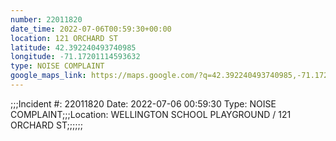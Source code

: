 ```yaml
---
number: 22011820
date_time: 2022-07-06T00:59:30+00:00
location: 121 ORCHARD ST
latitude: 42.392240493740985
longitude: -71.17201114593632
type: NOISE COMPLAINT
google_maps_link: https://maps.google.com/?q=42.392240493740985,-71.17201114593632
---
```


;;;Incident #: 22011820  Date: 2022-07-06 00:59:30   Type: NOISE COMPLAINT;;;Location: WELLINGTON SCHOOL PLAYGROUND / 121 ORCHARD ST;;;;;;

